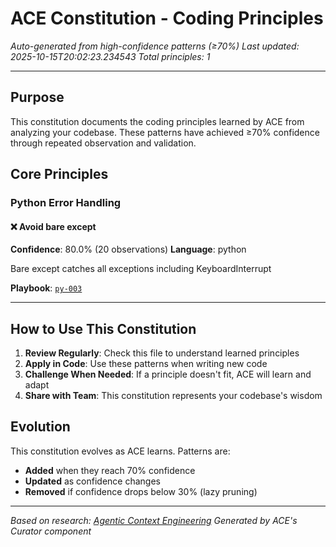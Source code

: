 # ACE Constitution - Coding Principles

*Auto-generated from high-confidence patterns (≥70%)*
*Last updated: 2025-10-15T20:02:23.234543*
*Total principles: 1*

---

## Purpose

This constitution documents the coding principles learned by ACE from analyzing your codebase. These patterns have achieved ≥70% confidence through repeated observation and validation.

## Core Principles

### Python Error Handling

#### ❌ Avoid bare except

**Confidence**: 80.0% (20 observations)
**Language**: python

Bare except catches all exceptions including KeyboardInterrupt

**Playbook**: [`py-003`](../playbooks/003-avoid-bare-except/spec.md)

---

## How to Use This Constitution

1. **Review Regularly**: Check this file to understand learned principles
2. **Apply in Code**: Use these patterns when writing new code
3. **Challenge When Needed**: If a principle doesn't fit, ACE will learn and adapt
4. **Share with Team**: This constitution represents your codebase's wisdom

## Evolution

This constitution evolves as ACE learns. Patterns are:
- **Added** when they reach 70% confidence
- **Updated** as confidence changes
- **Removed** if confidence drops below 30% (lazy pruning)

---

*Based on research: [Agentic Context Engineering](https://arxiv.org/abs/2510.04618)*
*Generated by ACE's Curator component*
